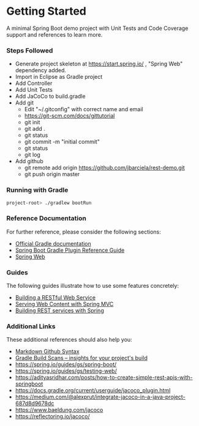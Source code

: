 # Getting Started

A minimal Spring Boot demo project with Unit Tests and Code Coverage support and references to learn more.

### Steps Followed ###
* Generate project skeleton at https://start.spring.io/ , "Spring Web" dependency added.
* Import in Eclipse as Gradle project
* Add Controller
* Add Unit Tests
* Add JaCoCo to build.gradle
* Add git
  * Edit "~/.gitconfig" with correct name and email
  * https://git-scm.com/docs/gittutorial
  * git init
  * git add .
  * git status
  * git commit -m "initial commit"
  * git status
  * git log
* Add github
  * git remote add origin https://github.com/jbarciela/rest-demo.git
  * git push origin master

### Running with Gradle
```bash
project-root> ./gradlew bootRun
```
### Reference Documentation
For further reference, please consider the following sections:

* [Official Gradle documentation](https://docs.gradle.org)
* [Spring Boot Gradle Plugin Reference Guide](https://docs.spring.io/spring-boot/docs/2.2.6.RELEASE/gradle-plugin/reference/html/)
* [Spring Web](https://docs.spring.io/spring-boot/docs/2.2.6.RELEASE/reference/htmlsingle/#boot-features-developing-web-applications)

### Guides
The following guides illustrate how to use some features concretely:

* [Building a RESTful Web Service](https://spring.io/guides/gs/rest-service/)
* [Serving Web Content with Spring MVC](https://spring.io/guides/gs/serving-web-content/)
* [Building REST services with Spring](https://spring.io/guides/tutorials/bookmarks/)

### Additional Links
These additional references should also help you:

* [Markdown Github Syntax](https://guides.github.com/pdfs/markdown-cheatsheet-online.pdf)
* [Gradle Build Scans – insights for your project's build](https://scans.gradle.com#gradle)
* https://spring.io/guides/gs/spring-boot/
* https://spring.io/guides/gs/testing-web/
* https://adityasridhar.com/posts/how-to-create-simple-rest-apis-with-springboot
* https://docs.gradle.org/current/userguide/jacoco_plugin.html
* https://medium.com/@alexprut/integrate-jacoco-in-a-java-project-687d8d9678dc
* https://www.baeldung.com/jacoco
* https://reflectoring.io/jacoco/
